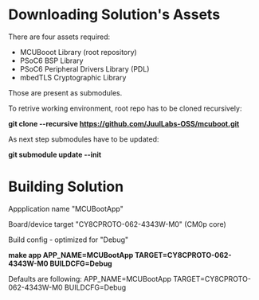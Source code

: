 # Downloading Solution's Assets

There are four assets required:

* MCUBooot Library (root repository)
* PSoC6 BSP Library
* PSoC6 Peripheral Drivers Library (PDL)
* mbedTLS Cryptographic Library

Those are present as submodules.

To retrive working environment, root repo has to be cloned recursively:

__git clone --recursive https://github.com/JuulLabs-OSS/mcuboot.git__

As next step submodules have to be updated:

__git submodule update --init__


# Building Solution

Appplication name "MCUBootApp"

Board/device target "CY8CPROTO-062-4343W-M0" (CM0p core)

Build config - optimized for "Debug"

__make app APP_NAME=MCUBootApp TARGET=CY8CPROTO-062-4343W-M0 BUILDCFG=Debug__

Defaults are following:
APP_NAME=MCUBootApp
TARGET=CY8CPROTO-062-4343W-M0
BUILDCFG=Debug